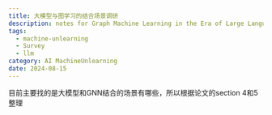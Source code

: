 ```yaml
---
title: 大模型与图学习的结合场景调研
description: notes for Graph Machine Learning in the Era of Large Language Models and so on
tags:
  - machine-unlearning
  - Survey
  - llm
category: AI MachineUnlearning
date: 2024-08-15
---
```

目前主要找的是大模型和GNN结合的场景有哪些，所以根据论文的section 4和5整理
